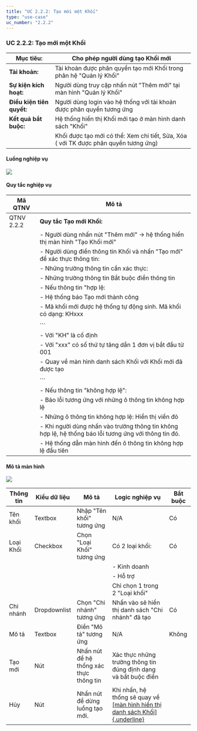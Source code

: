 ```yaml
---
title: "UC 2.2.2: Tạo mới một Khối"
type: "use-case"
uc_number: "2.2.2"
---
```


### UC 2.2.2: Tạo mới một Khối

| **Mục tiêu:** | Cho phép người dùng tạo Khối mới |
| --- | --- |
| **Tài khoản:** | Tài khoản được phân quyền tạo mới Khối trong phân hệ "Quản lý Khối" |
| **Sự kiện kích hoạt:** | Người dùng truy cập nhấn nút "Thêm mới" tại màn hình "Quản lý Khối" |
| **Điều kiện tiên quyết:** | Người dùng login vào hệ thống với tài khoản được phân quyền tương ứng |
| **Kết quả bắt buộc:** | Hệ thống hiển thị Khối mới tạo ở màn hình danh sách "Khối" |
|  | Khối được tạo mới có thể: Xem chi tiết, Sửa, Xóa ( với TK được phân quyền tương ứng) |

#### Luồng nghiệp vụ

![](media/image81.png)

#### Quy tắc nghiệp vụ

| **Mã QTNV** | **Mô tả** |
| --- | --- |
| QTNV 2.2.2 | **Quy tắc Tạo mới Khối:** |
|  | - Người dùng nhấn nút "Thêm mới" -\> hệ thống hiển thị màn hình "Tạo Khối mới" |
|  | - Người dùng điền thông tin Khối và nhấn "Tạo mới" để xác thực thông tin: |
|  | - Những trường thông tin cần xác thực: |
|  | - Những trường thông tin Bắt buộc điền thông tin |
|  | - Nếu thông tin "hợp lệ: |
|  | - Hệ thống báo Tạo mới thành công |
|  | - Mã khối mới được hệ thống tự động sinh. Mã khối có dạng: KHxxx |
|  | <!-- --> |
|  | ``` |
|  | - Với "KH" là cố định |
|  | - Với "xxx" có số thứ tự tăng dần 1 đơn vị bắt đầu từ 001 |
|  | - Quay về màn hình danh sách Khối với Khối mới đã được tạo |
|  | <!-- --> |
|  | ``` |
|  | - Nếu thông tin "không hợp lệ": |
|  | - Báo lỗi tương ứng với những ô thông tin không hợp lệ |
|  | - Những ô thông tin không hợp lệ: Hiển thị viền đỏ |
|  | - Khi người dùng nhấn vào trường thông tin không hợp lệ, hệ thống báo lỗi tương ứng với thông tin đó. |
|  | - Hệ thống dẫn màn hình đến ô thông tin không hợp lệ đầu tiên |

#### Mô tả màn hình

![](media/image84.png)

| **Thông tin** | **Kiểu dữ liệu** | **Mô tả** | **Logic nghiệp vụ** | **Bắt buộc** |
| --- | --- | --- | --- | --- |
| Tên khối | Textbox | Nhập "Tên khối" tương ứng | N/A | Có |
| Loại Khối | Checkbox | Chọn "Loại Khối" tương ứng | Có 2 loại khối: | Có |
|  |  |  | - Kinh doanh |  |
|  |  |  | - Hỗ trợ |  |
|  |  |  | Chỉ chọn 1 trong 2 "Loại khối" |  |
| Chi nhánh | Dropdownlist | Chọn "Chi nhánh" tương ứng | Nhấn vào sẽ hiển thị danh sách "Chi nhánh" đã tạo | Có |
| Mô tả | Textbox | Điền "Mô tả" tương ứng | N/A | Không |
| Tạo mới | Nút | Nhấn nút để hệ thống xác thực thông tin | Xác thực những trường thông tin đúng định dạng và bắt buộc điền |  |
| Hủy | Nút | Nhấn nút để dừng luồng tạo mới. | Khi nhấn, hệ thống sẽ quay về [[màn hình hiển thị danh sách Khối]{.underline}](#uc-2.2.1-xem-danh-sách-tìm-kiếm-khối) |  |

